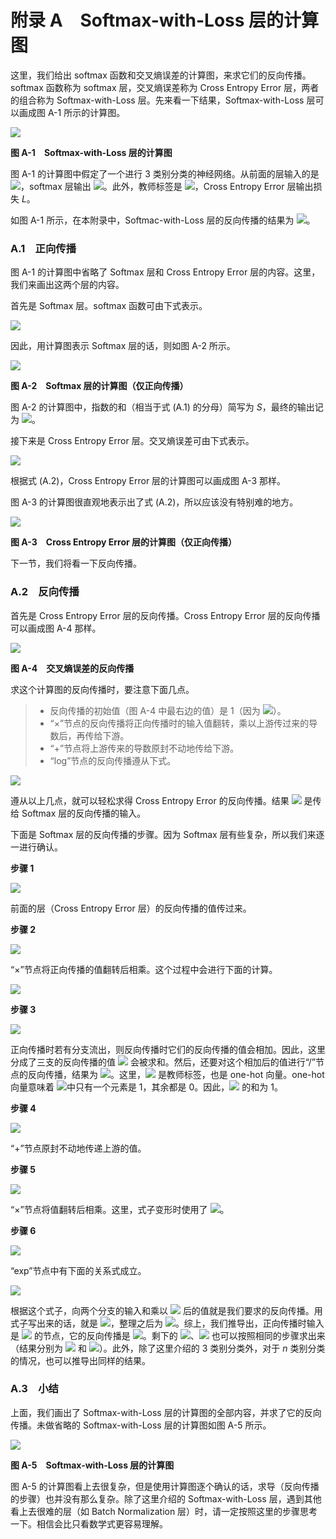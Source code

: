 # 附录 A　Softmax-with-Loss 层的计算图

这里，我们给出 softmax 函数和交叉熵误差的计算图，来求它们的反向传播。softmax 函数称为 softmax 层，交叉熵误差称为 Cross Entropy Error 层，两者的组合称为 Softmax-with-Loss 层。先来看一下结果，Softmax-with-Loss 层可以画成图 A-1 所示的计算图。

![](http://image.colinsford.top/images/DeepLearning-Python/00344.jpeg)

**图 A-1　Softmax-with-Loss 层的计算图**

图 A-1 的计算图中假定了一个进行 3 类别分类的神经网络。从前面的层输入的是 ![](http://image.colinsford.top/images/DeepLearning-Python/00221.gif)，softmax 层输出 ![](http://image.colinsford.top/images/DeepLearning-Python/00222.gif)。此外，教师标签是 ![](http://image.colinsford.top/images/DeepLearning-Python/00223.gif)，Cross Entropy Error 层输出损失 _L_。

如图 A-1 所示，在本附录中，Softmac-with-Loss 层的反向传播的结果为 ![](http://image.colinsford.top/images/DeepLearning-Python/00225.gif)。

### A.1　正向传播

图 A-1 的计算图中省略了 Softmax 层和 Cross Entropy Error 层的内容。这里，我们来画出这两个层的内容。

首先是 Softmax 层。softmax 函数可由下式表示。

![](http://image.colinsford.top/images/DeepLearning-Python/00345.gif)

因此，用计算图表示 Softmax 层的话，则如图 A-2 所示。

![](http://image.colinsford.top/images/DeepLearning-Python/00346.jpeg)

**图 A-2　Softmax 层的计算图（仅正向传播）**

图 A-2 的计算图中，指数的和（相当于式 \(A.1\) 的分母）简写为 _S_，最终的输出记为 ![](http://image.colinsford.top/images/DeepLearning-Python/00222.gif)。

接下来是 Cross Entropy Error 层。交叉熵误差可由下式表示。

![](http://image.colinsford.top/images/DeepLearning-Python/00347.gif)

根据式 \(A.2\)，Cross Entropy Error 层的计算图可以画成图 A-3 那样。

图 A-3 的计算图很直观地表示出了式 \(A.2\)，所以应该没有特别难的地方。

![](http://image.colinsford.top/images/DeepLearning-Python/00348.jpeg)

**图 A-3　Cross Entropy Error 层的计算图（仅正向传播）**

下一节，我们将看一下反向传播。

### A.2　反向传播

首先是 Cross Entropy Error 层的反向传播。Cross Entropy Error 层的反向传播可以画成图 A-4 那样。

![](http://image.colinsford.top/images/DeepLearning-Python/00349.jpeg)

**图 A-4　交叉熵误差的反向传播**

求这个计算图的反向传播时，要注意下面几点。

> * 反向传播的初始值（图 A-4 中最右边的值）是 1（因为 ![](http://image.colinsford.top/images/DeepLearning-Python/00350.gif)）。
> * “×”节点的反向传播将正向传播时的输入值翻转，乘以上游传过来的导数后，再传给下游。
> * “+”节点将上游传来的导数原封不动地传给下游。
> * “log”节点的反向传播遵从下式。

![](http://image.colinsford.top/images/DeepLearning-Python/00351.gif)

遵从以上几点，就可以轻松求得 Cross Entropy Error 的反向传播。结果 ![](http://image.colinsford.top/images/DeepLearning-Python/00352.gif) 是传给 Softmax 层的反向传播的输入。

下面是 Softmax 层的反向传播的步骤。因为 Softmax 层有些复杂，所以我们来逐一进行确认。

**步骤 1**

![](http://image.colinsford.top/images/DeepLearning-Python/00353.jpeg)

前面的层（Cross Entropy Error 层）的反向传播的值传过来。

**步骤 2**

![](http://image.colinsford.top/images/DeepLearning-Python/00354.jpeg)

“×”节点将正向传播的值翻转后相乘。这个过程中会进行下面的计算。

![](http://image.colinsford.top/images/DeepLearning-Python/00355.gif)

**步骤 3**

![](http://image.colinsford.top/images/DeepLearning-Python/00356.jpeg)

正向传播时若有分支流出，则反向传播时它们的反向传播的值会相加。因此，这里分成了三支的反向传播的值 ![](http://image.colinsford.top/images/DeepLearning-Python/00357.gif) 会被求和。然后，还要对这个相加后的值进行“/”节点的反向传播，结果为 ![](http://image.colinsford.top/images/DeepLearning-Python/00358.gif)。这里，![](http://image.colinsford.top/images/DeepLearning-Python/00223.gif) 是教师标签，也是 one-hot 向量。one-hot 向量意味着 ![](http://image.colinsford.top/images/DeepLearning-Python/00223.gif)中只有一个元素是 1，其余都是 0。因此，![](http://image.colinsford.top/images/DeepLearning-Python/00223.gif) 的和为 1。

**步骤 4**

![](http://image.colinsford.top/images/DeepLearning-Python/00359.jpeg)

“+”节点原封不动地传递上游的值。

**步骤 5**

![](http://image.colinsford.top/images/DeepLearning-Python/00360.jpeg)

“×”节点将值翻转后相乘。这里，式子变形时使用了 ![](http://image.colinsford.top/images/DeepLearning-Python/00361.gif)。

**步骤 6**

![](http://image.colinsford.top/images/DeepLearning-Python/00362.jpeg)

“exp”节点中有下面的关系式成立。

![](http://image.colinsford.top/images/DeepLearning-Python/00363.gif)

根据这个式子，向两个分支的输入和乘以 ![](http://image.colinsford.top/images/DeepLearning-Python/00364.gif) 后的值就是我们要求的反向传播。用式子写出来的话，就是 ![](http://image.colinsford.top/images/DeepLearning-Python/00365.gif)，整理之后为 ![](http://image.colinsford.top/images/DeepLearning-Python/00366.gif)。综上，我们推导出，正向传播时输入是 ![](http://image.colinsford.top/images/DeepLearning-Python/00367.gif) 的节点，它的反向传播是 ![](http://image.colinsford.top/images/DeepLearning-Python/00366.gif)。剩下的 ![](http://image.colinsford.top/images/DeepLearning-Python/00368.gif)、![](http://image.colinsford.top/images/DeepLearning-Python/00369.gif) 也可以按照相同的步骤求出来（结果分别为 ![](http://image.colinsford.top/images/DeepLearning-Python/00370.gif) 和 ![](http://image.colinsford.top/images/DeepLearning-Python/00371.gif)）。此外，除了这里介绍的 3 类别分类外，对于 _n_ 类别分类的情况，也可以推导出同样的结果。

### A.3　小结

上面，我们画出了 Softmax-with-Loss 层的计算图的全部内容，并求了它的反向传播。未做省略的 Softmax-with-Loss 层的计算图如图 A-5 所示。

![](http://image.colinsford.top/images/DeepLearning-Python/00372.jpeg)

**图 A-5　Softmax-with-Loss 层的计算图**

图 A-5 的计算图看上去很复杂，但是使用计算图逐个确认的话，求导（反向传播的步骤）也并没有那么复杂。除了这里介绍的 Softmax-with-Loss 层，遇到其他看上去很难的层（如 Batch Normalization 层）时，请一定按照这里的步骤思考一下。相信会比只看数学式更容易理解。

